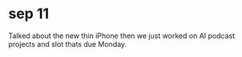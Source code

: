 # sep 11
Talked about the new thin iPhone then we just worked on AI podcast projects and slot thats due Monday.